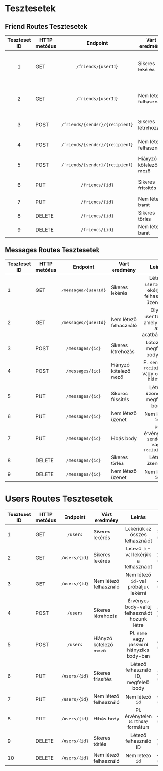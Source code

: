 # Tesztesetek

## Friend Routes Tesztesetek

| Teszteset ID | HTTP metódus | Endpoint | Várt eredmény | Leírás | Kapott eredmény |
| :--------: | ------------ | :-------------------------------: | ---------------------- | :-----------------------------------------------------: | ------------ |
| 1 | GET | `/friends/{userId}` | Sikeres lekérés  | Létező `userId`-val lekérjük a felhasználó barátait | 200 (Sikeres) |
| 2 | GET | `/friends/{userId}` | Nem létező felhasználó | Olyan `userId`-val, amely nincs az adatbázisban  | 404 (Sikertelen) |
| 3 | POST | `/friends/{sender}/{recipient}` | Sikeres létrehozás     | Létező `sender` és `recipient` ID | 201 (Sikeres) |
| 4 | POST | `/friends/{sender}/{recipient}` | Nem létező felhasználó | `sender` vagy `recipient` ID nem létezik    | 404 (Sikertelen) |
| 5 | POST | `/friends/{sender}/{recipient}` | Hiányzó kötelező mező  | `status` hiányzik | 400 (Sikertelen) |
| 6 | PUT | `/friends/{id}`     | Sikeres frissítés  | Létező barát ID, megfelelő body | 200  (Sikeres) |
| 7 | PUT | `/friends/{id}`     | Nem létező barát | Nem létező `id` | 404  (Sikertelen) |
| 8 | DELETE | `/friends/{id}`  | Sikeres törlés  | Létező barát ID  | 200  (Sikeres) |
| 9 | DELETE | `/friends/{id}` | Nem létező barát | Nem létező `id`  | 404  (Sikertelen) |



## Messages Routes Tesztesetek

| Teszteset ID | HTTP metódus | Endpoint | Várt eredmény  | Leírás | Kapott eredmény |
| -------- | ------------ | :--------------------: | ---------------------- | :-----------------------------------------------------: | ------------ |
| 1    | GET  | `/messages/{userId}` | Sikeres lekérés  | Létező `userId`-val lekérjük a felhasználó üzeneteit  | 200 (Sikeres)  |
| 2    | GET  | `/messages/{userId}` | Nem létező felhasználó | Olyan `userId`-val, amely nincs az adatbázisban       | 404 (Sikertelen)  |
| 3    | POST | `/messages/{id}` | Sikeres létrehozás  | Létező `id`, megfelelő body-val    | 201 (Sikeres)          |
| 4    | POST | `/messages/{id}` | Hiányzó kötelező mező | Pl. `senderID`, `recipientID` vagy `content` hiányzik | 400 (Sikertelen) |
| 5    | PUT  | `/messages/{id}` | Sikeres frissítés  | Létező üzenet ID, megfelelő body   | 200 (Sikeres) |
| 6    | PUT  | `/messages/{id}` | Nem létező üzenet  | Nem létező `id`    | 404  (Sikertelen) |
| 7    | PUT  | `/messages/{id}` | Hibás body  | Pl. érvénytelen `senderID` vagy `recipientID` | 400 (Sikertelen) |
| 8    | DELETE  | `/messages/{id}` | Sikeres törlés  | Létező üzenet ID  | 200  (Sikeres) |
| 9    | DELETE  | `/messages/{id}` | Nem létező üzenet | Nem létező `id` | 404  (Sikertelen) |



# Users Routes Tesztesetek

| Teszteset ID | HTTP metódus | Endpoint | Várt eredmény | Leírás | Kapott eredmény |
| -------- | ------------ | :-------------: | ---------------------- | :----------------------------------------------: | ------------ |
| 1    | GET  | `/users`      | Sikeres lekérés  | Lekérjük az összes felhasználót   | 200 (Sikeres) |
| 2    | GET  | `/users/{id}` | Sikeres lekérés  | Létező `id`-val lekérjük a felhasználót | 200 (Sikeres)  |
| 3    | GET  | `/users/{id}` | Nem létező felhasználó | Nem létező `id`-val próbáljuk lekérni | 404 (Sikertelen) |
| 4    | POST  | `/users`      | Sikeres létrehozás   | Érvényes body-val új felhasználót hozunk létre | 201  (Sikeres) |
| 5    | POST  | `/users`      | Hiányzó kötelező mező  | Pl. `name` vagy `password` hiányzik a body-ban | 400  (Sikertelen) |
| 6    | PUT   | `/users/{id}` | Sikeres frissítés   | Létező felhasználó ID, megfelelő body | 200  (Sikeres) |
| 7    | PUT   | `/users/{id}` | Nem létező felhasználó | Nem létező `id` | 404  (Sikertelen) |
| 8    | PUT   | `/users/{id}` | Hibás body  | Pl. érvénytelen `birthday` formátum  | 400  (Sikertelen) |
| 9    | DELETE  | `/users/{id}` | Sikeres törlés   | Létező felhasználó ID  | 200  (Sikeres) |
| 10   | DELETE  | `/users/{id}` | Nem létező felhasználó | Nem létező `id` | 404  (Sikertelen) |